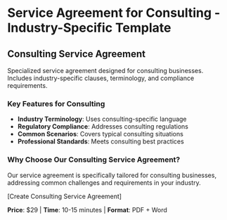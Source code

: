 # Service Agreement for Consulting - Industry-Specific Template

## Consulting Service Agreement

Specialized service agreement designed for consulting businesses. Includes industry-specific clauses, terminology, and compliance requirements.

### Key Features for Consulting

- **Industry Terminology**: Uses consulting-specific language
- **Regulatory Compliance**: Addresses consulting regulations
- **Common Scenarios**: Covers typical consulting situations
- **Professional Standards**: Meets consulting best practices

### Why Choose Our Consulting Service Agreement?

Our service agreement is specifically tailored for consulting businesses, addressing common challenges and requirements in your industry.

[Create Consulting Service Agreement]

**Price**: $29 | **Time**: 10-15 minutes | **Format**: PDF + Word
